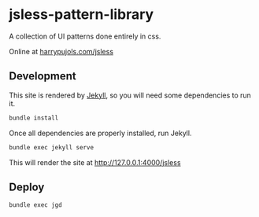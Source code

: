 # jsless-pattern-library

A collection of UI patterns done entirely in css.

Online at [harrypujols.com/jsless](http://harrypujols.com/jsless)

## Development

This site is rendered by [Jekyll](https://jekyllrb.com), so you will need some dependencies to run it.

```bash
bundle install
```

Once all dependencies are properly installed, run Jekyll.

```bash
bundle exec jekyll serve
```

 This will render the site at http://127.0.0.1:4000/jsless

 ## Deploy

 ```bash
bundle exec jgd
 ```
